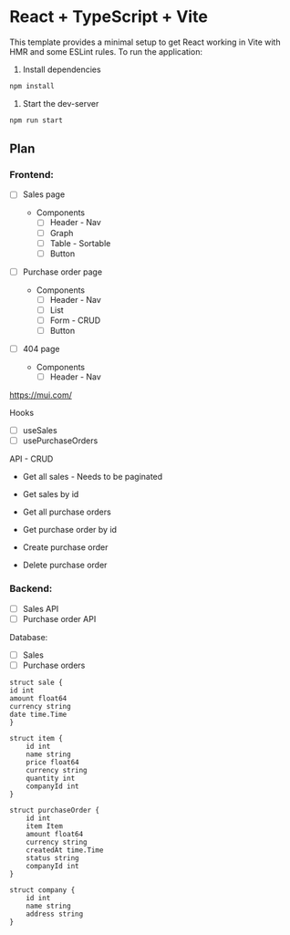 # React + TypeScript + Vite

This template provides a minimal setup to get React working in Vite with HMR and some ESLint rules. To run the application:

1. Install dependencies

```bash
npm install
```

1. Start the dev-server

```bash
npm run start
```

## Plan

### Frontend:

- [ ] Sales page

  - Components
    - [ ] Header - Nav
    - [ ] Graph
    - [ ] Table - Sortable
    - [ ] Button

- [ ] Purchase order page

  - Components
    - [ ] Header - Nav
    - [ ] List
    - [ ] Form - CRUD
    - [ ] Button

- [ ] 404 page

  - Components
    - [ ] Header - Nav

https://mui.com/

Hooks

- [ ] useSales
- [ ] usePurchaseOrders

API - CRUD

- Get all sales - Needs to be paginated
- Get sales by id

- Get all purchase orders
- Get purchase order by id
- Create purchase order
- Delete purchase order

### Backend:

- [ ] Sales API
- [ ] Purchase order API

Database:

- [ ] Sales
- [ ] Purchase orders

```
struct sale {
id int
amount float64
currency string
date time.Time
}

struct item {
    id int
    name string
    price float64
    currency string
    quantity int
    companyId int
}

struct purchaseOrder {
    id int
    item Item
    amount float64
    currency string
    createdAt time.Time
    status string
    companyId int
}

struct company {
    id int
    name string
    address string
}
```
